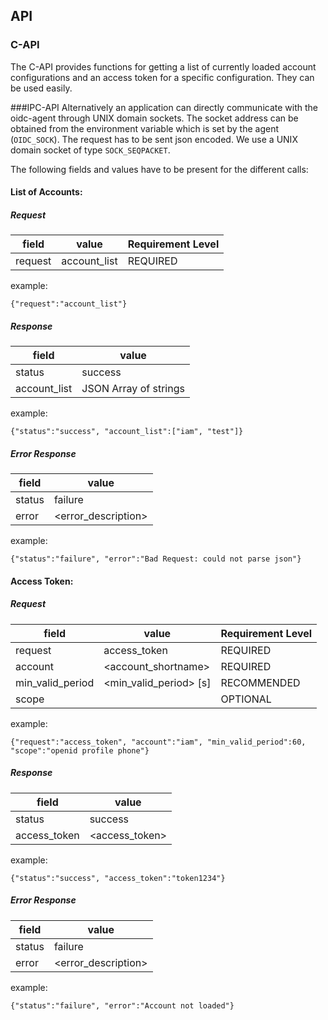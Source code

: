 ## API
### C-API
The C-API provides functions for getting a list of currently loaded account 
configurations and an access token for a specific configuration. They can be 
used easily. 

###IPC-API
Alternatively an application can directly communicate with the oidc-agent through UNIX domain sockets. The socket address can be obtained from the environment variable which is set by the agent (```OIDC_SOCK```). The request has to be sent json encoded. We use a UNIX domain socket of type ```SOCK_SEQPACKET```.

The following fields and values have to be present for the different calls:

#### List of Accounts:
##### Request
| field   | value         | Requirement Level |
|---------|---------------|-------------------|
| request | account_list  | REQUIRED          |

example:
```
{"request":"account_list"}
```

##### Response
| field         | value                 |
|---------------|-----------------------|
| status        | success               |
| account_list  | JSON Array of strings |

example:
```
{"status":"success", "account_list":["iam", "test"]}
```

##### Error Response
| field  | value               |
|--------|---------------------|
| status | failure             |
| error  | <error_description> |

example:
```
{"status":"failure", "error":"Bad Request: could not parse json"}
```

#### Access Token:
##### Request
| field            | value                            | Requirement Level |
|------------------|----------------------------------|-------------------|
| request          | access_token                     | REQUIRED          |
| account          | <account_shortname>              | REQUIRED          |
| min_valid_period | <min_valid_period> [s]           | RECOMMENDED       |
| scope            | <space delimited list of scopes> | OPTIONAL          |

example:
```
{"request":"access_token", "account":"iam", "min_valid_period":60,
"scope":"openid profile phone"}
```

##### Response
| field        | value          |
|--------------|----------------|
| status       | success        |
| access_token | <access_token> |

example:
```
{"status":"success", "access_token":"token1234"}
```

##### Error Response
| field  | value               |
|--------|---------------------|
| status | failure             |
| error  | <error_description> |

example:
```
{"status":"failure", "error":"Account not loaded"}
```
